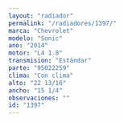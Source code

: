 ```yaml
---
layout: "radiador"
permalink: "/radiadores/1397/"
marca: "Chevrolet"
modelo: "Sonic"
ano: "2014"
motor: "L4 1.8"
transmision: "Estándar"
parte: "95022259"
clima: "Con clima"
alto: "22 13/16"
ancho: "15 1/4"
observaciones: ""
id: "1397"
---
```


